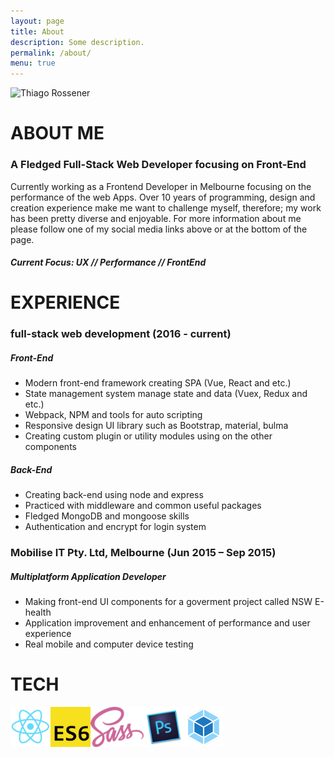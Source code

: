 ```yaml
---
layout: page
title: About
description: Some description.
permalink: /about/
menu: true
---
```


<img class="img-rounded" src="https://avatars3.githubusercontent.com/u/12379895?s=460&v=4" alt="Thiago Rossener" width="200">

# ABOUT ME

### A Fledged Full-Stack Web Developer focusing on Front-End

Currently working as a Frontend Developer in Melbourne focusing on the performance of the web Apps. Over 10 years of programming, design and creation experience make me want to challenge myself, therefore; my work has been pretty diverse and enjoyable. For more information about me please follow one of my social media links above or at the bottom of the page.

##### Current Focus: UX // Performance // FrontEnd

# EXPERIENCE

### full-stack web development (2016 - current)
##### Front-End
- Modern front-end framework creating SPA (Vue, React and etc.)
- State management system manage state and data (Vuex, Redux and etc.)
- Webpack, NPM and tools for auto scripting
- Responsive design UI library such as Bootstrap, material, bulma
- Creating custom plugin or utility modules using on the other components

##### Back-End
- Creating back-end using node and express
- Practiced with middleware and common useful packages
- Fledged MongoDB and mongoose skills
- Authentication and encrypt for login system

### Mobilise IT Pty. Ltd, Melbourne (Jun 2015 – Sep 2015)
##### Multiplatform Application Developer
- Making front-end UI components for a goverment project called NSW E-health
- Application improvement and enhancement of performance and user experience
- Real mobile and computer device testing

# TECH
<span style="display: flex;">
<img src="/assets/img/tech/react.png" alt="drawing" style="height:64px;"/>
<img src="/assets/img/tech/es6.png" alt="drawing" style="height:64px;"/>
<img src="/assets/img/tech/sass.png" alt="drawing" style="height:64px;"/>
<img src="/assets/img/tech/photoshop.png" alt="drawing" style="height:64px;"/>
<img src="/assets/img/tech/webpack.png" alt="drawing" style="height:64px;"/>
</span>

